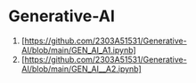 # Generative-AI

1. [https://github.com/2303A51531/Generative-AI/blob/main/GEN_AI_A1.ipynb]
2. [https://github.com/2303A51531/Generative-AI/blob/main/GEN_AI__A2.ipynb]
